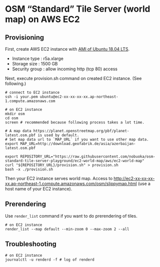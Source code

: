 OSM “Standard” Tile Server (world map) on AWS EC2
=====

## Provisioning

First, create AWS EC2 instance with [AMI of Ubuntu 18.04 LTS](https://aws.amazon.com/marketplace/pp/B07CQ33QKV).

* Instance type : r5a.xlarge
* Storage size : 1500 GB
* Security group : allow incoming http (tcp 80) access

Next, execute provision.sh command on created EC2 instance. (See following.)

```
# connect to EC2 instance
ssh -i your.pem ubuntu@ec2-xx-xx-xx-xx.ap-northeast-1.compute.amazonaws.com

# on EC2 instance
mkdir osm
cd osm
screen # recommended because following process takes a lot time.

# A map data https://planet.openstreetmap.org/pbf/planet-latest.osm.pbf is used by default.
# Set map data url to `MAP_URL` if you want to use other map data.
export MAP_URL=http://download.geofabrik.de/asia/azerbaijan-latest.osm.pbf

export REPOSITORY_URL="https://raw.githubusercontent.com/nobuoka/osm-standard-tile-server-playground/ec2-world-map/aws/ec2-world-map"
curl "${REPOSITORY_URL}/provision.sh" > provision.sh
bash -x ./provision.sh
```

Then your EC2 instance serves world map.
Access to http://ec2-xx-xx-xx-xx.ap-northeast-1.compute.amazonaws.com/osm/slippymap.html (use a host name of your EC2 instance).

## Prerendering

Use `render_list` command if you want to do prerendering of tiles.

```
# on EC2 instance
render_list --map default --min-zoom 0 --max-zoom 2 --all
```

## Troubleshooting

```
# on EC2 instance
journalctl -u renderd -f # log of renderd
```
